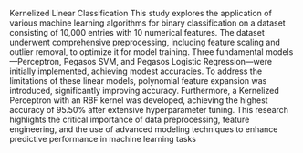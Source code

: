 Kernelized Linear Classification
This study explores the application of various machine learning algorithms for binary classification on a dataset consisting of 10,000 entries with 10 numerical features. The dataset underwent comprehensive preprocessing, including feature scaling and outlier removal, to optimize it for model training. Three fundamental models—Perceptron, Pegasos SVM, and Pegasos Logistic Regression—were initially implemented, achieving modest accuracies. To address the limitations of these linear models, polynomial feature expansion was introduced, significantly improving accuracy. Furthermore, a Kernelized Perceptron with an RBF kernel was developed, achieving the highest accuracy of 95.50% after extensive hyperparameter tuning. This research highlights the critical importance of data preprocessing, feature engineering, and the use of advanced modeling techniques to enhance predictive performance in machine learning tasks
